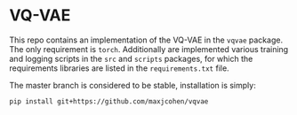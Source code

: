 # VQ-VAE

This repo contains an implementation of the VQ-VAE in the `vqvae` package. The only requirement is `torch`. Additionally are implemented various training and logging scripts in the `src` and `scripts` packages, for which the requirements libraries are listed in the `requirements.txt` file.

The master branch is considered to be stable, installation is simply:

```bash
pip install git+https://github.com/maxjcohen/vqvae
```
